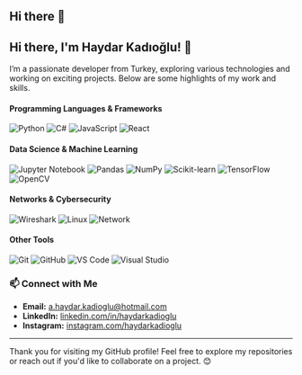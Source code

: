 ## Hi there 👋
## Hi there, I'm Haydar Kadıoğlu! 👋

I’m a passionate developer from Turkey, exploring various technologies and working on exciting projects. Below are some highlights of my work and skills.

#### Programming Languages & Frameworks
![Python](https://skillicons.dev/icons?i=python)
![C#](https://skillicons.dev/icons?i=cs)
![JavaScript](https://skillicons.dev/icons?i=javascript)
![React](https://skillicons.dev/icons?i=react)

#### Data Science & Machine Learning
![Jupyter Notebook](https://cdn1.iconfinder.com/data/icons/carbon-design-system-vol-5/32/logo--jupyter-64.png)
![Pandas](https://skillicons.dev/icons?i=pandas)
![NumPy](https://skillicons.dev/icons?i=numpy)
![Scikit-learn](https://img.icons8.com/color/48/000000/scikit-learn.png)
![TensorFlow](https://img.icons8.com/color/48/000000/tensorflow.png)
![OpenCV](https://skillicons.dev/icons?i=opencv)

#### Networks & Cybersecurity
![Wireshark](https://img.icons8.com/color/48/000000/wireshark.png)
![Linux](https://skillicons.dev/icons?i=linux)
![Network](https://img.icons8.com/color/48/000000/network.png)

#### Other Tools
![Git](https://skillicons.dev/icons?i=git)
![GitHub](https://skillicons.dev/icons?i=github)
![VS Code](https://skillicons.dev/icons?i=vscode)
![Visual Studio](https://img.icons8.com/color/48/000000/visual-studio.png)


### 📫 Connect with Me

- **Email:** [a.haydar.kadioglu@hotmail.com](mailto:a.haydar.kadioglu@hotmail.com)
- **LinkedIn:** [linkedin.com/in/haydarkadioglu](https://www.linkedin.com/in/haydarkadioglu/)
- **Instagram:** [instagram.com/haydarkadioglu](https://www.instagram.com/haydarkadioglu_/)

---

Thank you for visiting my GitHub profile! Feel free to explore my repositories or reach out if you'd like to collaborate on a project. 😊


